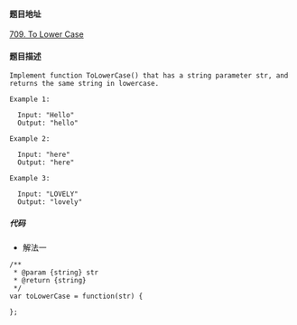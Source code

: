 #### 题目地址
[709. To Lower Case](https://leetcode.com/problems/to-lower-case/)
#### 题目描述
```
Implement function ToLowerCase() that has a string parameter str, and returns the same string in lowercase.

Example 1:

  Input: "Hello"
  Output: "hello"

Example 2:

  Input: "here"
  Output: "here"

Example 3:

  Input: "LOVELY"
  Output: "lovely"
```

##### 代码

- 解法一
```
/**
 * @param {string} str
 * @return {string}
 */
var toLowerCase = function(str) {
    
};
```
